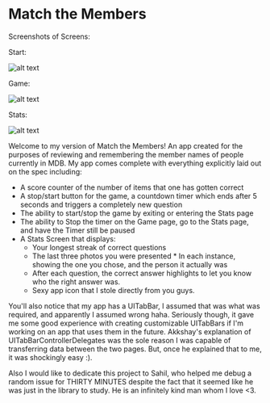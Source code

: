 # Match the Members

Screenshots of Screens:

Start:

![alt text](https://cl.ly/2N3R45430T21)

Game:

![alt text](https://cl.ly/2s1z1U0p1S0r)

Stats:

![alt text](https://cl.ly/1j2G461c221T)


Welcome to my version of Match the Members! An app created for the purposes of reviewing and remembering the member names of people currently in MDB. My app comes complete with everything explicitly laid out on the spec including:

* A score counter of the number of items that one has gotten correct
* A stop/start button for the game, a countdown timer which ends after 5 seconds and triggers a completely new question
* The ability to start/stop the game by exiting or entering the Stats page
* The ability to Stop the timer on the Game page, go to the Stats page, and have the Timer still be paused
* A Stats Screen that displays:
    * Your longest streak of correct questions
    * The last three photos you were presented
            * In each instance, showing the one you chose, and the person it actually was
    * After each question, the correct answer highlights to let you know who the right answer was.
    * Sexy app icon that I stole directly from you guys.

You'll also notice that my app has a UITabBar, I assumed that was what was required, and apparently I assumed wrong haha. Seriously though, it gave me some good experience with creating customizable UITabBars if I'm working on an app that uses them in the future. Akkshay's explanation of UITabBarControllerDelegates was the sole reason I was capable of transferring data between the two pages. But, once he explained that to me, it was shockingly easy :).

Also I would like to dedicate this project to Sahil, who helped me debug a random issue for THIRTY MINUTES despite the fact that it seemed like he was just in the library to study. He is an infinitely kind man whom I love <3.


